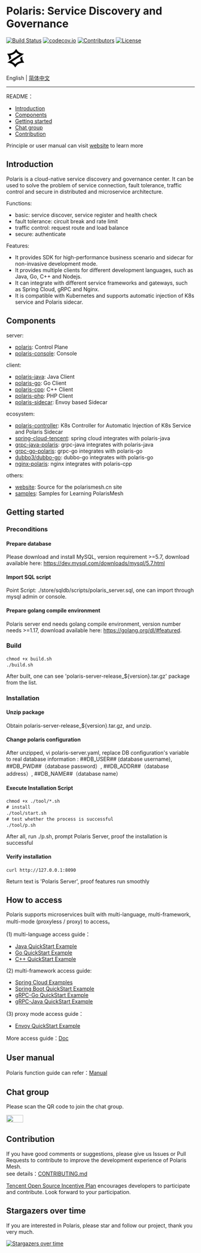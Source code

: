 # Polaris: Service Discovery and Governance

[![Build Status](https://github.com/polarismesh/polaris/actions/workflows/testing.yml/badge.svg)](https://github.com/PolarisMesh/polaris/actions/workflows/testing.yml)
[![codecov.io](https://codecov.io/gh/polarismesh/polaris/branch/main/graph/badge.svg)](https://codecov.io/gh/polarismesh/polaris?branch=main)
[![Contributors](https://img.shields.io/github/contributors/polarismesh/polaris)](https://github.com/polarismesh/polaris/graphs/contributors)
[![License](https://img.shields.io/badge/License-BSD%203--Clause-blue.svg)](https://opensource.org/licenses/BSD-3-Clause)

<img src="logo.svg" width="10%" height="10%" />

English | [简体中文](./README-zh.md)

---

README：

- [Introduction](#introduction)
- [Components](#components)
- [Getting started](#getting-started)
- [Chat group](#chat-group)
- [Contribution](#contribution)

Principle or user manual can visit [website](https://polarismesh.cn/zh/doc/) to learn more

## Introduction

Polaris is a cloud-native service discovery and governance center. It can be used to solve the problem of service
connection, fault tolerance, traffic control and secure in distributed and microservice architecture.

Functions:

- basic: service discover, service register and health check
- fault tolerance: circuit break and rate limit
- traffic control: request route and load balance
- secure: authenticate

Features:

- It provides SDK for high-performance business scenario and sidecar for non-invasive development mode.
- It provides multiple clients for different development languages, such as Java, Go, C++ and Nodejs.
- It can integrate with different service frameworks and gateways, such as Spring Cloud, gRPC and Nginx.
- It is compatible with Kubernetes and supports automatic injection of K8s service and Polaris sidecar.

## Components

server:

- [polaris](https://github.com/PolarisMesh/polaris): Control Plane
- [polaris-console](https://github.com/PolarisMesh/polaris-console): Console

client:

- [polaris-java](https://github.com/PolarisMesh/polaris-java): Java Client
- [polaris-go](https://github.com/PolarisMesh/polaris-go): Go Client
- [polaris-cpp](https://github.com/PolarisMesh/polaris-cpp): C++ Client
- [polaris-php](https://github.com/polarismesh/polaris-php): PHP Client
- [polaris-sidecar](https://github.com/PolarisMesh/polaris-sidecar): Envoy based Sidecar

ecosystem:

- [polaris-controller](https://github.com/PolarisMesh/polaris-controller): K8s Controller for Automatic Injection of K8s
  Service and Polaris Sidecar
- [spring-cloud-tencent](https://github.com/Tencent/spring-cloud-tencent): spring cloud integrates with polaris-java
- [grpc-java-polaris](https://github.com/PolarisMesh/grpc-java-polaris): grpc-java integrates with polaris-java
- [grpc-go-polaris](https://github.com/PolarisMesh/grpc-go-polaris): grpc-go integrates with polaris-go
- [dubbo3/dubbo-go](https://github.com/polarismesh/examples/tree/main/dubbo3/dubbogo): dubbo-go integrates with
  polaris-go
- [nginx-polaris](https://github.com/PolarisMesh/nginx-polaris): nginx integrates with polaris-cpp

others:

- [website](https://github.com/PolarisMesh/website): Source for the polarismesh.cn site
- [samples](https://github.com/PolarisMesh/samples): Samples for Learning PolarisMesh

## Getting started

### Preconditions

#### Prepare database

Please download and install MySQL, version requirement >=5.7, download available here:
https://dev.mysql.com/downloads/mysql/5.7.html

#### Import SQL script

Point Script: ./store/sqldb/scripts/polaris_server.sql, one can import through mysql admin or console.

#### Prepare golang compile environment

Polaris server end needs golang compile environment, version number needs >=1.17, download available
here: https://golang.org/dl/#featured.

### Build

```shell script
chmod +x build.sh
./build.sh
```

After built, one can see 'polaris-server-release_${version}.tar.gz' package from the list.

### Installation

#### Unzip package

Obtain polaris-server-release_${version}.tar.gz, and unzip.

#### Change polaris configuration

After unzipped, vi polaris-server.yaml, replace DB configuration's variable to real database information
: ##DB_USER## (database username), ##DB_PWD##（database password）, ##DB_ADDR##（database address）, ##DB_NAME##（database
name）

#### Execute Installation Script

```shell script
chmod +x ./tool/*.sh
# install
./tool/start.sh
# test whether the process is successful 
./tool/p.sh
```

After all, run ./p.sh, prompt Polaris Server, proof the installation is successful

#### Verify installation

```shell script
curl http://127.0.0.1:8090
```

Return text is 'Polaris Server', proof features run smoothly

## How to access

Polaris supports microservices built with multi-language, multi-framework, multi-mode (proxyless / proxy)  to access。

(1) multi-language access guide：

- [Java QuickStart Example](https://github.com/polarismesh/polaris-java/tree/main/polaris-examples/quickstart-example)
- [Go QuickStart Example](https://github.com/polarismesh/polaris-go/tree/main/examples/quickstart)
- [C++ QuickStart Example](https://github.com/polarismesh/polaris-cpp/tree/main/examples/quickstart)

(2) multi-framework access guide:

- [Spring Cloud Examples](https://github.com/Tencent/spring-cloud-tencent/tree/main/spring-cloud-tencent-examples)
- [Spring Boot QuickStart Example](https://github.com/polarismesh/spring-boot-polaris/tree/main/spring-boot-polaris-examples/quickstart-example)
- [gRPC-Go QuickStart Example](https://github.com/polarismesh/grpc-go-polaris/tree/main/examples/quickstart)
- [gRPC-Java QuickStart Example](https://github.com/polarismesh/grpc-java-polaris/tree/main/grpc-java-polaris-examples/quickstart-example)

(3) proxy mode access guide：

- [Envoy QuickStart Example](https://github.com/polarismesh/examples/tree/main/servicemesh/extended-bookinfo)

More access guide：[Doc](https://polarismesh.cn/zh/doc/快速入门/使用SDK接入.html#使用-sdk%20接入)

## User manual

Polaris function guide can refer：[Manual](https://polarismesh.cn/zh/doc/使用指南/基本原理.html#基本原理)

## Chat group

Please scan the QR code to join the chat group.

<img src="https://main.qcloudimg.com/raw/bff4285d70498058caa212805b83a620.jpg" width="30%" height="30%" />

## Contribution

If you have good comments or suggestions, please give us Issues or Pull Requests to contribute to improve the
development experience of Polaris Mesh.
<br>see details：[CONTRIBUTING.md](./CONTRIBUTING.md)

[Tencent Open Source Incentive Plan](https://opensource.tencent.com/contribution) encourages developers to participate
and contribute. Look forward to your participation.

## Stargazers over time

If you are interested in Polaris, please star and follow our project, thank you very much.

[![Stargazers over time](https://starchart.cc/polarismesh/polaris.svg)](https://starchart.cc/polarismesh/polaris)